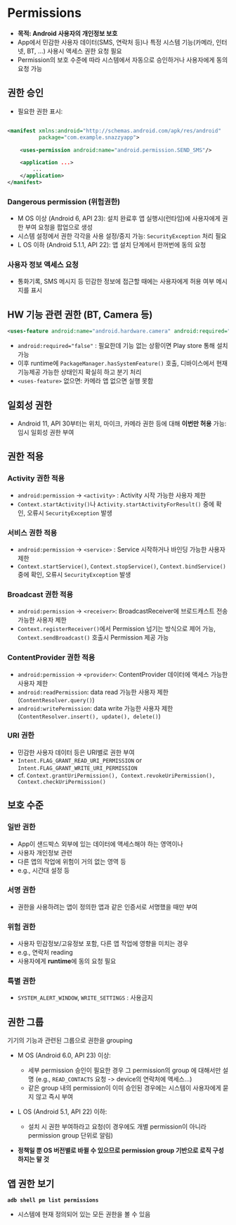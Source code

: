 # Permissions
- **목적: Android 사용자의 개인정보 보호**
- App에서 민감한 사용자 데이터(SMS, 연락처 등)나 특정 시스템 기능(카메라, 인터넷, BT, ...) 사용시 액세스 권한 요청 필요
- Permission의 보호 수준에 따라 시스템에서 자동으로 승인하거나 사용자에게 동의 요청 가능

## 권한 승인

- 필요한 권한 표시:
```xml

<manifest xmlns:android="http://schemas.android.com/apk/res/android"
          package="com.example.snazzyapp">

    <uses-permission android:name="android.permission.SEND_SMS"/>

    <application ...>
        ...
    </application>
</manifest>

```

### Dangerous permission (위험권한)
- M OS 이상 (Android 6, API 23): 설치 완료후 앱 실행시(런타임)에 사용자에게 권한 부여 요청을 팝업으로 생성
- 시스템 설정에서 권한 각각을 사용 설정/중지 가능: `SecurityException` 처리 필요
- L OS 이하 (Android 5.1.1, API 22): 앱 설치 단계에서 한꺼번에 동의 요청

### 사용자 정보 액세스 요청
- 통화기록, SMS 메시지 등 민감한 정보에 접근할 때에는 사용자에게 허용 여부 메시지를 표시

## HW 기능 관련 권한 (BT, Camera 등)

```xml
<uses-feature android:name="android.hardware.camera" android:required="false" />
```
- `android:required="false"` : 필요한데 기능 없는 상황이면 Play store 통해 설치 가능
- 이후 runtime에 `PackageManager.hasSystemFeature()` 호출, 디바이스에서 현재 기능제공 가능한 상태인지 확실히 하고 분기 처리
- `<uses-feature>` 없으면: 카메라 앱 없으면 실행 못함

## 일회성 권한
- Android 11, API 30부터는 위치, 마이크, 카메라 권한 등에 대해 **이번만 허용** 가능: 임시 일회성 권한 부여

## 권한 적용
### Activity 권한 적용
- `android:permission` -> `<activity>` : Activity 시작 가능한 사용자 제한
- `Context.startActivity()`나 `Activity.startActivityForResult()` 중에 확인, 오류시 `SecurityException` 발생

### 서비스 권한 적용
- `android:permission` -> `<service>` : Service 시작하거나 바인딩 가능한 사용자 제한
- `Context.startService()`, `Context.stopService()`, `Context.bindService()` 중에 확인, 오류시 `SecurityException` 발생


### Broadcast 권한 적용
- `android:permission` -> `<receiver>`: BroadcastReceiver에 브로드캐스트 전송 가능한 사용자 제한
- `Context.registerReceiver()`에서 Permission 넘기는 방식으로 제어 가능, `Context.sendBroadcast()` 호출시 Permission 제공 가능

### ContentProvider 권한 적용
- `android:permission` -> `<provider>`: ContentProvider 데이터에 액세스 가능한 사용자 제한
- `android:readPermission`: data read 가능한 사용자 제한 (`ContentResolver.query()`)
- `android:writePermission`: data write 가능한 사용자 제한 (`ContentResolver.insert(), update(), delete()`)

### URI 권한
- 민감한 사용자 데이터 등은 URI별로 권한 부여
- `Intent.FLAG_GRANT_READ_URI_PERMISSION` or `Intent.FLAG_GRANT_WRITE_URI_PERMISSION`
- cf. `Context.grantUriPermission(), Context.revokeUriPermission(), Context.checkUriPermission()`


## 보호 수준
### 일반 권한
- App이 샌드박스 외부에 있는 데이터에 액세스해야 하는 영역이나
- 사용자 개인정보 관련
- 다른 앱의 작업에 위험이 거의 없는 영역 등
- e.g., 시간대 설정 등

### 서명 권한
- 권한을 사용하려는 앱이 정의한 앱과 같은 인증서로 서명했을 때만 부여

### 위험 권한
- 사용자 민감정보/고유정보 포함, 다른 앱 작업에 영향을 미치는 경우
- e.g., 연락처 reading
- 사용자에게 **runtime**에 동의 요청 필요

### 특별 권한
- `SYSTEM_ALERT_WINDOW`, `WRITE_SETTINGS` : 사용금지


## 권한 그룹
기기의 기능과 관련된 그룹으로 권한을 grouping
- M OS (Android 6.0, API 23) 이상: 
  - 세부 permission 승인이 필요한 경우 그 permission의 group 에 대해서만 설명 (e.g., `READ_CONTACTS` 요청 -> device의 연락처에 액세스...)
  - 같은 group 내의 permission이 이미 승인된 경우에는 시스템이 사용자에게 묻지 않고 즉시 부여
- L OS (Android 5.1, API 22) 이하:
  - 설치 시 권한 부여하라고 요청(이 경우에도 개별 permission이 아니라 permission group 단위로 알림)
  
- **정책일 뿐 OS 버전별로 바뀔 수 있으므로 permission group 기반으로 로직 구성하지는 말 것**  
  
## 앱 권한 보기
**`adb shell pm list permissions`**
- 시스템에 현재 정의되어 있는 모든 권한을 볼 수 있음
  



